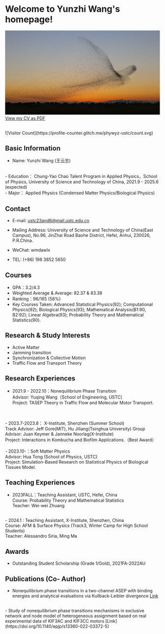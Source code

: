 # Welcome to Yunzhi Wang's homepage!
![bendi](R.jpg)
<br />
[View my CV as PDF](https://github.com/phywyz-ustc/phywyz-ustc.github.io/blob/main/CV_Yunzhi.pdf)

<br />
![Visitor Count](https://profile-counter.glitch.me/phywyz-ustc/count.svg)


## Basic Information
- Name: Yunzhi Wang (王云志)
<br />
- Education：  Chung-Yao Chao Talent Program in Applied Physics，School of Physics, University of Science and Technology of China, 2021.9 - 2025.6 (expected)
<br />
- Major：  Applied Physics (Condensed Matter Physics/Biological Physics)

## Contact
- E-mail:    ustc23and6@mail.ustc.edu.cn

- Mailing Address:  University of Science and Technology of China(East Campus),
No.96, JinZhai Road Baohe District, Hefei, Anhui, 230026, P.R.China.

- WeChat:    wmdawlx

- TEL:        (+86) 198 3852 5650

## Courses
- GPA：3.2/4.3
- Weighted Average & Average: 82.37 & 83.38
- Ranking：96/165 (58%)
- Key Courses Taken: Advanced Statistical Physics(92); Computational Physics(92); Biological Physics(93); Mathematical Analysis(B1:90, B2:92); Linear Algebra(93); Probability Theory and Mathematical Statistics(90).

## Research & Study Interests
- Active Matter
- Jamming transition
- Synchronization & Collective Motion
- Traffic Flow and Transport Theory

## Research Experiences
- 2021.9 - 2022.10：Nonequilibrium Phase Transition<br />
Advisor: Yuqing Wang（School of Engineering, USTC）<br />
Project: TASEP Theory in Traffic Flow and Molecular Motor Transport.
<br />
<br />
- 2023.7-2023.8： X-Institute, Shenzhen (Summer School)<br />
Track Advisor: Jeff Gore(MIT), Hu Jiliang(Tsinghua University)
Group Advisor: Juan Keymer & Janneke Noorlag(X-Institute)<br />
Project: Interactions in Kombucha and Biofilm Applications.（Best Award）
<br />
<br />
- 2023.10-：Soft Matter Physics<br/>
Advisor: Hua Tong (School of Physics, USTC)<br />
Project: Simulation-Based Research on Statistical Physics of Biological Tissues Model.

## Teaching Experiences
- 2023FALL：Teaching Assistant, USTC, Hefei, China<br/>Course: Probability Theory and Mathematical Statistics<br/>Teacher: Wei-wei Zhuang
<br />
- 2024.1  : Teaching Assistant, X-Institute, Shenzhen, China<br/>Course: AFM & Surface Physics (Track3, Winter Camp for High School Students)<br/>Teacher: Alessandro Siria, Ming Ma

## Awards
- Outstanding Student Scholarship (Grade 1/Gold), 2021FA-2022AU

## Publications (Co- Author)
- Nonequilibrium phase transitions in a two-channel ASEP with binding energies and analytical evaluations via Kullback-Leibler divergence
[Link](https://doi.org/10.1140/epjp/s13360-022-02708-5)
<br />
- Study of nonequilibrium phase transitions mechanisms in exclusive network and node model of heterogeneous assignment based on real experimental data of KIF3AC and KIF3CC motors
[Link](https://doi.org/10.1140/epjp/s13360-022-03372-5)

